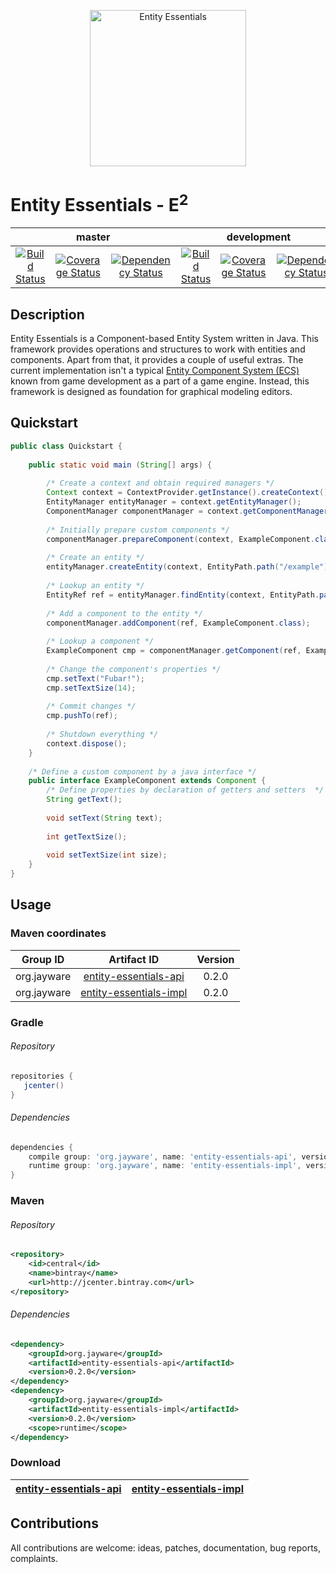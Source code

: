 <p align="center">
    <img src="http://jayware.github.io/entity-essentials/assets/images/e2-logo.svg" height="250" alt="Entity Essentials">
</p>
<p>
    <h1>Entity Essentials - E<sup>2</sup></h1>
<table>
    <thead>
        <tr>
            <th align="center" colspan="3">master</th>
            <th align="center" colspan="3">development</th>
        </tr>
    </thead>
    <tbody>
        <tr>
            <td align="center">
                <a href="https://travis-ci.org/jayware/entity-essentials">
                    <img src="https://img.shields.io/travis/jayware/entity-essentials/master.svg?style=flat-square" alt="Build Status">
                </a>
            </td>
            <td align="center">
                <a href="https://coveralls.io/github/jayware/entity-essentials?branch=master">
                    <img src="https://img.shields.io/coveralls/jayware/entity-essentials/master.svg?style=flat-square" alt="Coverage Status" />
                </a>
            </td>
            <td align="center">
                <a href="https://www.versioneye.com/user/projects/56b464390a0ff50035ba7e9f?child=summary">
                    <img src="https://www.versioneye.com/user/projects/56b464390a0ff50035ba7e9f/badge.svg?style=flat" alt="Dependency Status" />
                </a>
            </td>
            <td align="center">
                <a href="https://travis-ci.org/jayware/entity-essentials">
                    <img src="https://img.shields.io/travis/jayware/entity-essentials/development.svg?style=flat-square" alt="Build Status">
                </a>
            </td>
            <td align="center">
                <a href="https://coveralls.io/github/jayware/entity-essentials?branch=development">
                    <img src="https://img.shields.io/coveralls/jayware/entity-essentials/development.svg?style=flat-square" alt="Coverage Status" />
                </a>
            </td>
            <td align="center">
                <a href="https://www.versioneye.com/user/projects/56b465e30a0ff5002c85efe0?child=summary">
                    <img src="https://www.versioneye.com/user/projects/56b465e30a0ff5002c85efe0/badge.svg?style=flat" alt="Dependency Status" />
                </a>
            </td>
        </tr>
    </tbody>
</table>
</p>

## Description
Entity Essentials is a Component-based Entity System written in Java. This framework provides operations and structures to work with entities and components.
Apart from that, it provides a couple of useful extras. The current implementation isn't a typical <a href="https://en.wikipedia.org/wiki/Entity_component_system">Entity Component System (ECS)</a>
known from game development as a part of a game engine. Instead, this framework is designed as foundation for graphical modeling editors.

## Quickstart
```java
public class Quickstart {
  
    public static void main (String[] args) {
        
        /* Create a context and obtain required managers */
        Context context = ContextProvider.getInstance().createContext();
        EntityManager entityManager = context.getEntityManager();
        ComponentManager componentManager = context.getComponentManager();
        
        /* Initially prepare custom components */
        componentManager.prepareComponent(context, ExampleComponent.class);
        
        /* Create an entity */
        entityManager.createEntity(context, EntityPath.path("/example"));
        
        /* Lookup an entity */
        EntityRef ref = entityManager.findEntity(context, EntityPath.path("/example"));
        
        /* Add a component to the entity */
        componentManager.addComponent(ref, ExampleComponent.class);
        
        /* Lookup a component */
        ExampleComponent cmp = componentManager.getComponent(ref, ExampleComponent.class);
        
        /* Change the component's properties */
        cmp.setText("Fubar!");
        cmp.setTextSize(14);
        
        /* Commit changes */
        cmp.pushTo(ref);
        
        /* Shutdown everything */
        context.dispose();
    }
    
    /* Define a custom component by a java interface */
    public interface ExampleComponent extends Component {
        /* Define properties by declaration of getters and setters  */
        String getText();
        
        void setText(String text);
        
        int getTextSize();
        
        void setTextSize(int size);
    }
}
```

## Usage

### Maven coordinates
| Group ID              | Artifact ID                                                                                                      | Version |
| :-------------------: | :--------------------------------------------------------------------------------------------------------------: | :-----: |
| org.jayware           | <a href="https://jcenter.bintray.com/org/jayware/entity-essentials-api/">entity-essentials-api</a>     | 0.2.0   |
| org.jayware           | <a href="https://jcenter.bintray.com/org/jayware/entity-essentials-impl/">entity-essentials-impl</a>   | 0.2.0   |

### Gradle
###### Repository
```groovy
repositories {
   jcenter()
}
```
###### Dependencies
```groovy
dependencies {
    compile group: 'org.jayware', name: 'entity-essentials-api', version: '0.2.0'
    runtime group: 'org.jayware', name: 'entity-essentials-impl', version: '0.2.0'
}
```

### Maven
###### Repository
```xml
<repository>
    <id>central</id>
    <name>bintray</name>
    <url>http://jcenter.bintray.com</url>
</repository>
```
###### Dependencies
```xml
<dependency>
    <groupId>org.jayware</groupId>
    <artifactId>entity-essentials-api</artifactId>
    <version>0.2.0</version>
</dependency>
<dependency>
    <groupId>org.jayware</groupId>
    <artifactId>entity-essentials-impl</artifactId>
    <version>0.2.0</version>
    <scope>runtime</scope>
</dependency>
```

### Download
| <a href="https://jcenter.bintray.com/org/jayware/entity-essentials-api/">entity-essentials-api</a> | <a href="https://jcenter.bintray.com/org/jayware/entity-essentials-impl">entity-essentials-impl</a> |
| :------------------------------------------------------------------------------------------------: | :-------------------------------------------------------------------------------------------------: |

## Contributions
All contributions are welcome: ideas, patches, documentation, bug reports, complaints.
